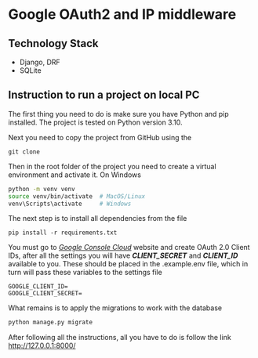 # Google OAuth2 and IP middleware

## Technology Stack
+ Django, DRF
+ SQLite

## Instruction to run a project on local PC

The first thing you need to do is make sure you have Python and pip installed. The project is tested on Python version 3.10.

Next you need to copy the project from GitHub using the 
```
git clone
```
Then in the root folder of the project you need to create a virtual environment and activate it.
On Windows
```bash
python -m venv venv
source venv/bin/activate  # MacOS/Linux
venv\Scripts\activate     # Windows
```
The next step is to install all dependencies from the file 
```
pip install -r requirements.txt
```
You must go to [_Google Console Cloud_](https://console.cloud.google.com) website and create OAuth 2.0 Client IDs, 
after all the settings you will have ___CLIENT_SECRET___ and ___CLIENT_ID___ available to 
you. These should be placed in the .example.env file, which in turn will pass 
these variables to the settings file
```
GOOGLE_CLIENT_ID=
GOOGLE_CLIENT_SECRET=
```
What remains is to apply the migrations to work with the database
```bash
python manage.py migrate
```
After following all the instructions, all you have to do is follow the link http://127.0.0.1:8000/